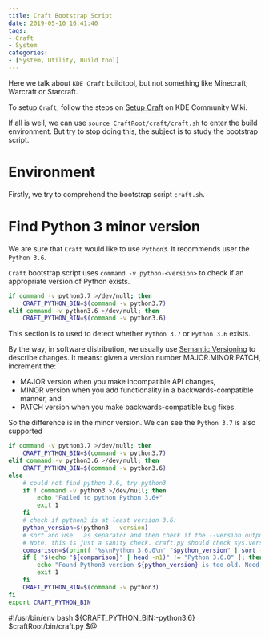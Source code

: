 ```yaml
---
title: Craft Bootstrap Script
date: 2019-05-10 16:41:40
tags:
- Craft
- System
categories:
- [System, Utility, Build tool]
---
```


Here we talk about `KDE Craft` buildtool, but not something like Minecraft, Warcraft or Starcraft.

To setup `Craft`, follow the steps on [Setup Craft](https://community.kde.org/Craft#Setting_up_Craft) on KDE Community Wiki.

If all is well, we can use `source CraftRoot/craft/craft.sh` to enter the build environment. But try to stop doing this, the subject is to study the bootstrap script.

# Environment

Firstly, we try to comprehend the bootstrap script `craft.sh`.


# Find Python 3 minor version

We are sure that `Craft` would like to use `Python3`. It recommends user the `Python 3.6`.

`Craft` bootstrap script uses `command -v python-<version>` to check if an appropriate version of Python exists.

```bash
if command -v python3.7 >/dev/null; then
    CRAFT_PYTHON_BIN=$(command -v python3.7)
elif command -v python3.6 >/dev/null; then
    CRAFT_PYTHON_BIN=$(command -v python3.6)
```

This section is to used to detect whether `Python 3.7` or `Python 3.6` exists.

By the way, in software distribution, we usually use [Semantic Versioning](https://semver.org/) to describe changes. It means: given a version number MAJOR.MINOR.PATCH, increment the:
- MAJOR version when you make incompatible API changes,
- MINOR version when you add functionality in a backwards-compatible manner, and
- PATCH version when you make backwards-compatible bug fixes.

So the difference is in the minor version. We can see the `Python 3.7` is also supported

```bash
if command -v python3.7 >/dev/null; then
    CRAFT_PYTHON_BIN=$(command -v python3.7)
elif command -v python3.6 >/dev/null; then
    CRAFT_PYTHON_BIN=$(command -v python3.6)
else
    # could not find python 3.6, try python3
    if ! command -v python3 >/dev/null; then
        echo "Failed to python Python 3.6+"
        exit 1
    fi
    # check if python3 is at least version 3.6:
    python_version=$(python3 --version)
    # sort and use . as separator and then check if the --version output is sorted later
    # Note: this is just a sanity check. craft.py should check sys.version
    comparison=$(printf '%s\nPython 3.6.0\n' "$python_version" | sort -t.)
    if [ "$(echo "${comparison}" | head -n1)" != "Python 3.6.0" ]; then
        echo "Found Python3 version ${python_version} is too old. Need at least 3.6"
        exit 1
    fi
    CRAFT_PYTHON_BIN=$(command -v python3)
fi
export CRAFT_PYTHON_BIN
```

#!/usr/bin/env bash
${CRAFT_PYTHON_BIN:-python3.6} $craftRoot/bin/craft.py $@
